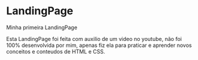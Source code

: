 # LandingPage
 Minha primeira LandingPage

 Esta LandingPage foi feita com auxilio de um video no youtube, não foi 100% desenvolvida por mim, apenas fiz ela para praticar e aprender novos conceitos e conteudos de HTML e CSS.
